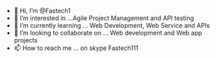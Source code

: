 - 👋 Hi, I’m @Fastech1
- 👀 I’m interested in ...Agile Project Management and API testing
- 🌱 I’m currently learning ... Web Development, Web Service and APIs
- 💞️ I’m looking to collaborate on ... Web development and Web app projects
- 📫 How to reach me ... on skype Fastech111

<!---
Fastech1/Fastech1 is a ✨ special ✨ repository because its `README.md` (this file) appears on your GitHub profile.
You can click the Preview link to take a look at your changes.
--->
